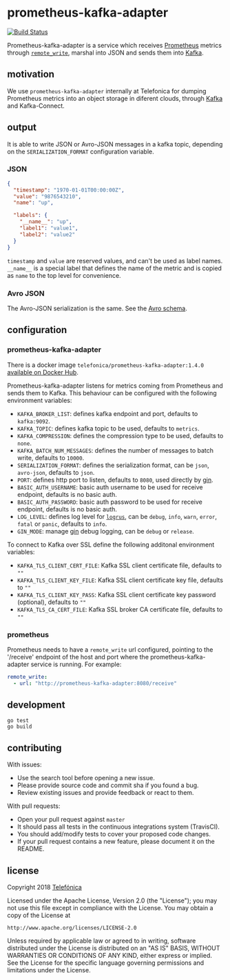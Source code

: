 # prometheus-kafka-adapter

[![Build Status](https://travis-ci.org/Telefonica/prometheus-kafka-adapter.svg?branch=master)](https://travis-ci.org/Telefonica/prometheus-kafka-adapter)

Prometheus-kafka-adapter is a service which receives [Prometheus](https://github.com/prometheus) metrics through [`remote_write`](https://prometheus.io/docs/prometheus/latest/configuration/configuration/#remote_write), marshal into JSON and sends them into [Kafka](https://github.com/apache/kafka).

## motivation

We use `prometheus-kafka-adapter` internally at Telefonica for dumping Prometheus metrics into an object storage in diferent clouds, through [Kafka](https://github.com/apache/kafka) and Kafka-Connect.

## output

It is able to write JSON or Avro-JSON messages in a kafka topic, depending on the `SERIALIZATION_FORMAT` configuration variable.

### JSON

```json
{
  "timestamp": "1970-01-01T00:00:00Z",
  "value": "9876543210",
  "name": "up",

  "labels": {
    "__name__": "up",
    "label1": "value1",
    "label2": "value2"
  }
}
```

`timestamp` and `value` are reserved values, and can't be used as label names. `__name__` is a special label that defines the name of the metric and is copied as `name` to the top level for convenience.

### Avro JSON

The Avro-JSON serialization is the same. See the [Avro schema](./schemas/metric.avsc).

## configuration

### prometheus-kafka-adapter

There is a docker image `telefonica/prometheus-kafka-adapter:1.4.0` [available on Docker Hub](https://hub.docker.com/r/telefonica/prometheus-kafka-adapter/).

Prometheus-kafka-adapter listens for metrics coming from Prometheus and sends them to Kafka. This behaviour can be configured with the following environment variables:

- `KAFKA_BROKER_LIST`: defines kafka endpoint and port, defaults to `kafka:9092`.
- `KAFKA_TOPIC`: defines kafka topic to be used, defaults to `metrics`.
- `KAFKA_COMPRESSION`: defines the compression type to be used, defaults to `none`.
- `KAFKA_BATCH_NUM_MESSAGES`: defines the number of messages to batch write, defaults to `10000`.
- `SERIALIZATION_FORMAT`: defines the serialization format, can be `json`, `avro-json`, defaults to `json`.
- `PORT`: defines http port to listen, defaults to `8080`, used directly by [gin](https://github.com/gin-gonic/gin).
- `BASIC_AUTH_USERNAME`: basic auth username to be used for receive endpoint, defaults is no basic auth.
- `BASIC_AUTH_PASSWORD`: basic auth password to be used for receive endpoint, defaults is no basic auth.
- `LOG_LEVEL`: defines log level for [`logrus`](https://github.com/sirupsen/logrus), can be `debug`, `info`, `warn`, `error`, `fatal` or `panic`, defaults to `info`.
- `GIN_MODE`: manage [gin](https://github.com/gin-gonic/gin) debug logging, can be `debug` or `release`.

To connect to Kafka over SSL define the following additonal environment variables:

- `KAFKA_TLS_CLIENT_CERT_FILE`: Kafka SSL client certificate file, defaults to `""`
- `KAFKA_TLS_CLIENT_KEY_FILE`: Kafka SSL client certificate key file, defaults to `""`
- `KAFKA_TLS_CLIENT_KEY_PASS`: Kafka SSL client certificate key password (optional), defaults to `""`
- `KAFKA_TLS_CA_CERT_FILE`: Kafka SSL broker CA certificate file, defaults to `""`

### prometheus

Prometheus needs to have a `remote_write` url configured, pointing to the '/receive' endpoint of the host and port where the prometheus-kafka-adapter service is running. For example:

```yaml
remote_write:
  - url: "http://prometheus-kafka-adapter:8080/receive"
```

## development

```
go test
go build
```

## contributing

With issues:
  - Use the search tool before opening a new issue.
  - Please provide source code and commit sha if you found a bug.
  - Review existing issues and provide feedback or react to them.

With pull requests:
  - Open your pull request against `master`
  - It should pass all tests in the continuous integrations system (TravisCI).
  - You should add/modify tests to cover your proposed code changes.
  - If your pull request contains a new feature, please document it on the README.


## license

Copyright 2018 [Telefónica](https://www.telefonica.com)

Licensed under the Apache License, Version 2.0 (the "License");
you may not use this file except in compliance with the License.
You may obtain a copy of the License at

    http://www.apache.org/licenses/LICENSE-2.0

Unless required by applicable law or agreed to in writing, software
distributed under the License is distributed on an "AS IS" BASIS,
WITHOUT WARRANTIES OR CONDITIONS OF ANY KIND, either express or implied.
See the License for the specific language governing permissions and
limitations under the License.
